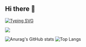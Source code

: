 ## Hi there 👋
<a href="https://git.io/typing-svg"><img src="https://readme-typing-svg.demolab.com?font=chango&color=ff8f1c&size=35&center=%EA%B1%B0%EC%A7%93&vCenter=%EA%B1%B0%EC%A7%93&multiline=true&letterSpacing=1pt&repeat=%EC%A7%84%EC%8B%A4&random=%EA%B1%B0%EC%A7%93&width=450&lines=Welcome+to+my+GitHub!+%F0%9F%90%A3%F0%9F%92%95" alt="Typing SVG" /></a>

<a href="https://github.com/devxb/gitanimals">
  <img src="https://render.gitanimals.org/farms/{yoosohee}"/>
</a>

![Anurag's GitHub stats](https://github-readme-stats.vercel.app/api?username=yoosohee&show_icons=false&theme=flag-india&rank_icon=github)
![Top Langs](https://github-readme-stats.vercel.app/api/top-langs/?username=yoosohee&layout=compact&hide=jupyter%20notebook)



<!--
**yoosohee/yoosohee** is a ✨ _special_ ✨ repository because its `README.md` (this file) appears on your GitHub profile.

Here are some ideas to get you started:

- 🔭 I’m currently working on ...
- 🌱 I’m currently learning ...
- 👯 I’m looking to collaborate on ...
- 🤔 I’m looking for help with ...
- 💬 Ask me about ...
- 📫 How to reach me: ...
- 😄 Pronouns: ...
- ⚡ Fun fact: ...
-->

